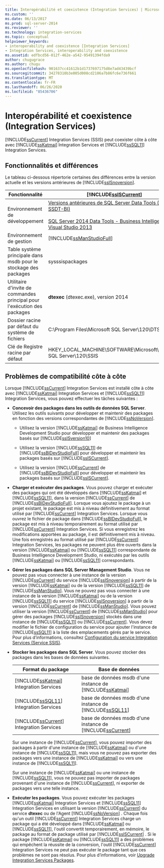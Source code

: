```yaml
---
title: Interopérabilité et coexistence (Integration Services) | Microsoft Docs
ms.custom: ''
ms.date: 06/13/2017
ms.prod: sql-server-2014
ms.reviewer: ''
ms.technology: integration-services
ms.topic: conceptual
helpviewer_keywords:
- interoperability and coexistence [Integration Services]
- Integration Services, interoperability and coexistence
ms.assetid: edfbcd56-012f-462e-a542-95491394fda9
author: chugugrace
ms.author: chugu
ms.openlocfilehash: 901637cc41612b1d1737697175d8e7ad43439bcf
ms.sourcegitcommit: 34278310b3e005d008cd2106a7b86fc6e736f661
ms.translationtype: MT
ms.contentlocale: fr-FR
ms.lasthandoff: 06/26/2020
ms.locfileid: "85436706"
---
```

# <a name="interoperability-and-coexistence-integration-services"></a>Interopérabilité et coexistence (Integration Services)
  [!INCLUDE[ssCurrent](../../includes/sscurrent-md.md)] Integration Services (SSIS) peut coexister côte à côte avec [!INCLUDE[ssKatmai](../../includes/sskatmai-md.md)] Integration Services et [!INCLUDE[ssSQL11](../../includes/sssql11-md.md)] Integration Services.  
  
## <a name="features-and-differences"></a>Fonctionnalités et différences  
 Le tableau ci-dessous répertorie certaines des différences entre la version actuelle et les versions antérieures de [!INCLUDE[ssISnoversion](../../includes/ssisnoversion-md.md)].  
  
|Fonctionnalité|[!INCLUDE[ssISCurrent](../../includes/ssiscurrent-md.md)]|[!INCLUDE[ssISversion11](../../includes/ssisversion11-md.md)]|[!INCLUDE[ssISversion10](../../includes/ssisversion10-md.md)]|  
|-------------|-------------------------------|---------------------------------|---------------------------------|  
|Environnement de développement|[Versions antérieures de SQL Server Data Tools (SSDT et SSDT-BI)](https://docs.microsoft.com/sql/ssdt/previous-releases-of-sql-server-data-tools-ssdt-and-ssdt-bi?view=sql-server-2014)<br /><br /> [SQL Server 2014 Data Tools - Business Intelligence pour Visual Studio 2013](https://www.microsoft.com/download/details.aspx?id=42313)|[SQL Server Data Tools pour Visual Studio 2010](https://msdn.microsoft.com/library/hh500335\(v=vs.103\).aspx)<br /><br /> [SQL Server Data Tools-Business Intelligence pour Visual Studio 2012](https://www.microsoft.com/download/details.aspx?id=36843)|Business Intelligence Development Studio ( [!INCLUDE[msCoName](../../includes/msconame-md.md)] [!INCLUDE[vsOrcas](../../includes/vsorcas-md.md)] )|  
|Environnement de gestion|[!INCLUDE[ssManStudioFull](../../includes/ssmanstudiofull-md.md)]|[!INCLUDE[ssManStudioFull](../../includes/ssmanstudiofull-md.md)]|[!INCLUDE[ssManStudioFull](../../includes/ssmanstudiofull-md.md)]|  
|Table système principale dans msdb pour le stockage des packages|sysssispackages|sysssispackages|sysssispackages|  
|Utilitaire d'invite de commandes principal pour l'exécution des packages|**dtexec** (dtexec.exe), version 2014|**dtexec** (dtexec.exe), version 2012|**dtexec** (dtexec.exe), version 2008|  
|Dossier racine par défaut du système de fichiers|C:\Program Files\Microsoft SQL Server\120\DTS|C:\Program Files\Microsoft SQL Server\110\DTS|C:\Program Files\Microsoft SQL Server\100\DTS|  
|Clé de Registre racine par défaut|HKEY_LOCAL_MACHINE\SOFTWARE\Microsoft\Microsoft SQL Server\120\SSIS|HKEY_LOCAL_MACHINE\SOFTWARE\Microsoft\Microsoft SQL Server\110\SSIS|HKEY_LOCAL_MACHINE\SOFTWARE\Microsoft\Microsoft SQL Server\100\SSIS|  
  
## <a name="side-by-side-compatibility-issues"></a>Problèmes de compatibilité côte à côte  
 Lorsque [!INCLUDE[ssCurrent](../../includes/sscurrent-md.md)] Integration Services est installé côte à côte avec [!INCLUDE[ssKatmai](../../includes/sskatmai-md.md)] Integration Services et [!INCLUDE[ssSQL11](../../includes/sssql11-md.md)] Integration Services, vous pouvez effectuer les tâches suivantes :  
  
-   **Concevoir des packages dans les outils de données SQL Server**. Utilisez les outils suivants pour développer et maintenir des packages en fonction des versions correspondantes de [!INCLUDE[ssNoVersion](../../includes/ssnoversion-md.md)].  
  
    -   Utilisez la version [!INCLUDE[ssKatmai](../../includes/sskatmai-md.md)] de Business Intelligence Development Studio pour développer et maintenir des packages basés sur [!INCLUDE[ssISversion10](../../includes/ssisversion10-md.md)]  
  
    -   Utilisez la version [!INCLUDE[ssSQL11](../../includes/sssql11-md.md)] de [!INCLUDE[ssBIDevStudioFull](../../includes/ssbidevstudiofull-md.md)] pour développer et maintenir les packages basés sur [!INCLUDE[ssISCurrent](../../includes/ssiscurrent-md.md)].  
  
    -   Utilisez la version [!INCLUDE[ssCurrent](../../includes/sscurrent-md.md)] de [!INCLUDE[ssBIDevStudioFull](../../includes/ssbidevstudiofull-md.md)] pour développer et maintenir les packages basés sur [!INCLUDE[ssISCurrent](../../includes/ssiscurrent-md.md)].  
  
-   **Charger et exécuter des packages**. Vous pouvez charger et exécuter des packages qui ont été développés dans [!INCLUDE[ssKatmai](../../includes/sskatmai-md.md)] et [!INCLUDE[ssSQL11](../../includes/sssql11-md.md)], dans la version [!INCLUDE[ssCurrent](../../includes/sscurrent-md.md)] de [!INCLUDE[ssBIDevStudioFull](../../includes/ssbidevstudiofull-md.md)]. Lorsque vous ajoutez le package à un projet existant, le package est mis à niveau définitivement au format utilisé par [!INCLUDE[ssCurrent](../../includes/sscurrent-md.md)] Integration Services. Lorsque vous ouvrez le fichier de package dans [!INCLUDE[ssBIDevStudioFull](../../includes/ssbidevstudiofull-md.md)], le package est mis à niveau temporairement au format utilisé par [!INCLUDE[ssCurrent](../../includes/sscurrent-md.md)] Integration Services. Si vous enregistrez les modifications apportées au package, il est définitivement mis à niveau. Une fois enregistrés au format utilisé par [!INCLUDE[ssCurrent](../../includes/sscurrent-md.md)] Integration Services, les packages ne peuvent plus être ouverts dans la version [!INCLUDE[ssKatmai](../../includes/sskatmai-md.md)] ou [!INCLUDE[ssSQL11](../../includes/sssql11-md.md)] correspondante de Business Intelligence Development Studio, ni exécutés par les outils [!INCLUDE[ssKatmai](../../includes/sskatmai-md.md)] ou [!INCLUDE[ssSQL11](../../includes/sssql11-md.md)] correspondants.  
  
-   **Gérer les packages dans SQL Server Management Studio**. Vous ne pouvez pas vous connecter à une instance de la version [!INCLUDE[ssCurrent](../../includes/sscurrent-md.md)] du service [!INCLUDE[ssISnoversion](../../includes/ssisnoversion-md.md)] à partir de la version [!INCLUDE[ssKatmai](../../includes/sskatmai-md.md)] ou de la version [!INCLUDE[ssSQL11](../../includes/sssql11-md.md)] de [!INCLUDE[ssManStudio](../../includes/ssmanstudio-md.md)]. Vous ne pouvez pas vous connecter à une instance de la version [!INCLUDE[ssKatmai](../../includes/sskatmai-md.md)] ou de la version [!INCLUDE[ssSQL11](../../includes/sssql11-md.md)] du service [!INCLUDE[ssISnoversion](../../includes/ssisnoversion-md.md)] à partir de la version [!INCLUDE[ssCurrent](../../includes/sscurrent-md.md)] de [!INCLUDE[ssManStudio](../../includes/ssmanstudio-md.md)]. Vous pouvez utiliser la version [!INCLUDE[ssCurrent](../../includes/sscurrent-md.md)] de [!INCLUDE[ssManStudio](../../includes/ssmanstudio-md.md)] pour gérer des packages [!INCLUDE[ssISnoversion](../../includes/ssisnoversion-md.md)] stockés dans une instance de [!INCLUDE[ssSQL11](../../includes/sssql11-md.md)] ou [!INCLUDE[ssCurrent](../../includes/sscurrent-md.md)]. Vous devez modifier le fichier de configuration du service pour ajouter l'instance de [!INCLUDE[ssSQL11](../../includes/sssql11-md.md)] à la liste des emplacements gérés par le service. Pour plus d’informations, consultez [Configuration du service Integration Services &#40;Service SSIS&#41;](../service/integration-services-service-ssis-service.md).  
  
-   **Stocker les packages dans SQL Server**. Vous pouvez stocker des packages dans les bases de données suivantes.  
  
    |Format du package|Base de données|  
    |--------------------|--------------|  
    |[!INCLUDE[ssKatmai](../../includes/sskatmai-md.md)] Integration Services|base de données msdb d'une instance de [!INCLUDE[ssKatmai](../../includes/sskatmai-md.md)]|  
    |[!INCLUDE[ssSQL11](../../includes/sssql11-md.md)] Integration Services|base de données msdb d'une instance de [!INCLUDE[ssSQL11](../../includes/sssql11-md.md)]|  
    |[!INCLUDE[ssCurrent](../../includes/sscurrent-md.md)] Integration Services|base de données msdb d'une instance de [!INCLUDE[ssCurrent](../../includes/sscurrent-md.md)]|  
  
     Sur une instance de [!INCLUDE[ssCurrent](../../includes/sscurrent-md.md)], vous pouvez importer des packages à partir d'une instance de [!INCLUDE[ssKatmai](../../includes/sskatmai-md.md)] ou d'une instance de [!INCLUDE[ssSQL11](../../includes/sssql11-md.md)], mais vous ne pouvez pas exporter des packages vers une instance de [!INCLUDE[ssKatmai](../../includes/sskatmai-md.md)] ou vers une instance de [!INCLUDE[ssSQL11](../../includes/sssql11-md.md)].  
  
     Sur une instance de [!INCLUDE[ssKatmai](../../includes/sskatmai-md.md)] ou une instance de [!INCLUDE[ssSQL11](../../includes/sssql11-md.md)], vous ne pouvez pas importer de packages provenant d'une instance de [!INCLUDE[ssCurrent](../../includes/sscurrent-md.md)], ni exporter de packages vers une telle instance.  
  
-   **Exécuter les packages**. Vous pouvez exécuter les packages [!INCLUDE[ssKatmai](../../includes/sskatmai-md.md)] Integration Services et [!INCLUDE[ssSQL11](../../includes/sssql11-md.md)] Integration Services en utilisant la version [!INCLUDE[ssCurrent](../../includes/sscurrent-md.md)] du service **dtexec** ou de l'Agent [!INCLUDE[ssNoVersion](../../includes/ssnoversion-md.md)] . Chaque fois qu'un outil [!INCLUDE[ssCurrent](../../includes/sscurrent-md.md)] Integration Services charge un package qui a été développé dans [!INCLUDE[ssKatmai](../../includes/sskatmai-md.md)] ou [!INCLUDE[ssSQL11](../../includes/sssql11-md.md)], l'outil convertit temporairement, en mémoire, le package au format de package utilisé par [!INCLUDE[ssISCurrent](../../includes/ssiscurrent-md.md)] . Si le package [!INCLUDE[ssKatmai](../../includes/sskatmai-md.md)] ou [!INCLUDE[ssSQL11](../../includes/sssql11-md.md)] a des problèmes qui empêchent la réussite de la conversion, l'outil [!INCLUDE[ssCurrent](../../includes/sscurrent-md.md)] Integration Services ne peut pas exécuter le package tant que ces problèmes ne sont pas résolus. Pour plus d’informations, voir [Upgrade Integration Services Packages](upgrade-integration-services-packages.md).  
  
  
